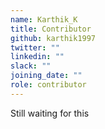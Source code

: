 ```yaml
---
name: Karthik_K
title: Contributor
github: karthik1997
twitter: ""
linkedin: ""
slack: ""
joining_date: ""
role: contributor
---
```


Still waiting for this
